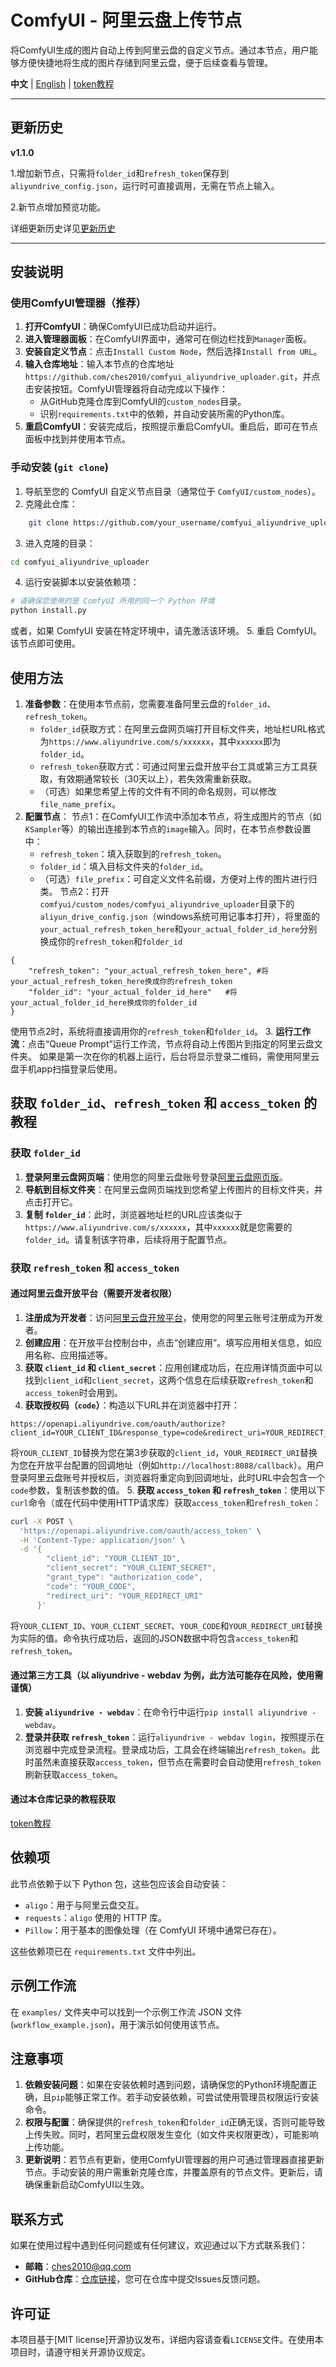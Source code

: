 # ComfyUI - 阿里云盘上传节点

将ComfyUI生成的图片自动上传到阿里云盘的自定义节点。通过本节点，用户能够方便快捷地将生成的图片存储到阿里云盘，便于后续查看与管理。

**中文** | [English](https://github.com/ches2010/comfyui_aliyundrive_uploader/blob/main/README_en.md) | [token教程](https://github.com/ches2010/comfyui_aliyundrive_uploader/blob/main/token.md)

---
## 更新历史
**v1.1.0**

1.增加新节点，只需将`folder_id`和`refresh_token`保存到`aliyundrive_config.json`，运行时可直接调用，无需在节点上输入。

2.新节点增加预览功能。


详细更新历史详见[更新历史](https://github.com/ches2010/comfyui_aliyundrive_uploader/blob/main/history.md)

---
## 安装说明
### 使用ComfyUI管理器（推荐）
1. **打开ComfyUI**：确保ComfyUI已成功启动并运行。
2. **进入管理器面板**：在ComfyUI界面中，通常可在侧边栏找到`Manager`面板。
3. **安装自定义节点**：点击`Install Custom Node`，然后选择`Install from URL`。
4. **输入仓库地址**：输入本节点的仓库地址`https://github.com/ches2010/comfyui_aliyundrive_uploader.git`，并点击安装按钮。ComfyUI管理器将自动完成以下操作：
    - 从GitHub克隆仓库到ComfyUI的`custom_nodes`目录。
    - 识别`requirements.txt`中的依赖，并自动安装所需的Python库。
5. **重启ComfyUI**：安装完成后，按照提示重启ComfyUI。重启后，即可在节点面板中找到并使用本节点。

### 手动安装 (`git clone`)

1.  导航至您的 ComfyUI 自定义节点目录（通常位于 `ComfyUI/custom_nodes`）。
2.  克隆此仓库：
```bash
    git clone https://github.com/your_username/comfyui_aliyundrive_uploader.git
```
3.  进入克隆的目录：
```bash
cd comfyui_aliyundrive_uploader
```
4.  运行安装脚本以安装依赖项：
```bash
# 请确保您使用的是 ComfyUI 所用的同一个 Python 环境
python install.py
```
或者，如果 ComfyUI 安装在特定环境中，请先激活该环境。
5.  重启 ComfyUI。该节点即可使用。

## 使用方法
1. **准备参数**：在使用本节点前，您需要准备阿里云盘的`folder_id`、`refresh_token`。
    - `folder_id`获取方式：在阿里云盘网页端打开目标文件夹，地址栏URL格式为`https://www.aliyundrive.com/s/xxxxxx`，其中`xxxxxx`即为`folder_id`。
    - `refresh_token`获取方式：可通过阿里云盘开放平台工具或第三方工具获取，有效期通常较长（30天以上），若失效需重新获取。
    - （可选）如果您希望上传的文件有不同的命名规则，可以修改 `file_name_prefix`。
2. **配置节点**：
   节点1：在ComfyUI工作流中添加本节点，将生成图片的节点（如`KSampler`等）的输出连接到本节点的`image`输入。同时，在本节点参数设置中：
    - `refresh_token`：填入获取到的`refresh_token`。
    - `folder_id`：填入目标文件夹的`folder_id`。
    - （可选）`file_prefix`：可自定义文件名前缀，方便对上传的图片进行归类。
    节点2：打开`comfyui/custom_nodes/comfyui_aliyundrive_uploader`目录下的`aliyun_drive_config.json`（windows系统可用记事本打开），将里面的`your_actual_refresh_token_here`和`your_actual_folder_id_here`分别换成你的`refresh_token`和`folder_id`
```jasn
{
    "refresh_token": "your_actual_refresh_token_here", #将your_actual_refresh_token_here换成你的refresh_token
    "folder_id": "your_actual_folder_id_here"   #将your_actual_folder_id_here换成你的folder_id
}
```
  使用节点2时，系统将直接调用你的`refresh_token`和`folder_id`。
3. **运行工作流**：点击“Queue Prompt”运行工作流，节点将自动上传图片到指定的阿里云盘文件夹。
如果是第一次在你的机器上运行，后台将显示登录二维码，需使用阿里云盘手机app扫描登录后使用。


## 获取 `folder_id`、`refresh_token` 和 `access_token` 的教程

### 获取 `folder_id`
1. **登录阿里云盘网页端**：使用您的阿里云盘账号登录[阿里云盘网页版](https://www.aliyundrive.com/)。
2. **导航到目标文件夹**：在阿里云盘网页端找到您希望上传图片的目标文件夹，并点击打开它。
3. **复制 `folder_id`**：此时，浏览器地址栏的URL应该类似于`https://www.aliyundrive.com/s/xxxxxx`，其中`xxxxxx`就是您需要的`folder_id`。请复制该字符串，后续将用于配置节点。

### 获取 `refresh_token` 和 `access_token`

#### 通过阿里云盘开放平台（需要开发者权限）
1. **注册成为开发者**：访问[阿里云盘开放平台](https://www.aliyundrive.com/developers/documents)，使用您的阿里云账号注册成为开发者。
2. **创建应用**：在开放平台控制台中，点击“创建应用”。填写应用相关信息，如应用名称、应用描述等。
3. **获取 `client_id` 和 `client_secret`**：应用创建成功后，在应用详情页面中可以找到`client_id`和`client_secret`，这两个信息在后续获取`refresh_token`和`access_token`时会用到。
4. **获取授权码（`code`）**：构造以下URL并在浏览器中打开：
```
https://openapi.aliyundrive.com/oauth/authorize?client_id=YOUR_CLIENT_ID&response_type=code&redirect_uri=YOUR_REDIRECT_URI&scope=user:base,file:all:read,file:all:write
```
将`YOUR_CLIENT_ID`替换为您在第3步获取的`client_id`，`YOUR_REDIRECT_URI`替换为您在开放平台配置的回调地址（例如`http://localhost:8088/callback`）。用户登录阿里云盘账号并授权后，浏览器将重定向到回调地址，此时URL中会包含一个`code`参数，复制该参数的值。
5. **获取 `access_token` 和 `refresh_token`**：使用以下`curl`命令（或在代码中使用HTTP请求库）获取`access_token`和`refresh_token`：
```bash
curl -X POST \
  'https://openapi.aliyundrive.com/oauth/access_token' \
  -H 'Content-Type: application/json' \
  -d '{
        "client_id": "YOUR_CLIENT_ID",
        "client_secret": "YOUR_CLIENT_SECRET",
        "grant_type": "authorization_code",
        "code": "YOUR_CODE",
        "redirect_uri": "YOUR_REDIRECT_URI"
      }'
```
将`YOUR_CLIENT_ID`、`YOUR_CLIENT_SECRET`、`YOUR_CODE`和`YOUR_REDIRECT_URI`替换为实际的值。命令执行成功后，返回的JSON数据中将包含`access_token`和`refresh_token`。

#### 通过第三方工具（以 aliyundrive - webdav 为例，此方法可能存在风险，使用需谨慎）
1. **安装 `aliyundrive - webdav`**：在命令行中运行`pip install aliyundrive - webdav`。
2. **登录并获取 `refresh_token`**：运行`aliyundrive - webdav login`，按照提示在浏览器中完成登录流程。登录成功后，工具会在终端输出`refresh_token`。此时虽然未直接获取`access_token`，但节点在需要时会自动使用`refresh_token`刷新获取`access_token`。

#### 通过本仓库记录的教程获取
[token教程](https://github.com/ches2010/comfyui_aliyundrive_uploader/blob/main/token.md)

## 依赖项

此节点依赖于以下 Python 包，这些包应该会自动安装：

*   `aligo`：用于与阿里云盘交互。
*   `requests`：`aligo` 使用的 HTTP 库。
*   `Pillow`：用于基本的图像处理（在 ComfyUI 环境中通常已存在）。

这些依赖项已在 `requirements.txt` 文件中列出。

## 示例工作流

在 `examples/` 文件夹中可以找到一个示例工作流 JSON 文件 (`workflow_example.json`)，用于演示如何使用该节点。


## 注意事项
1. **依赖安装问题**：如果在安装依赖时遇到问题，请确保您的Python环境配置正确，且`pip`能够正常工作。若手动安装依赖，可尝试使用管理员权限运行安装命令。
2. **权限与配置**：确保提供的`refresh_token`和`folder_id`正确无误，否则可能导致上传失败。同时，若阿里云盘权限发生变化（如文件夹权限更改），可能影响上传功能。
3. **更新说明**：若节点有更新，使用ComfyUI管理器的用户可通过管理器直接更新节点。手动安装的用户需重新克隆仓库，并覆盖原有的节点文件。更新后，请确保重新启动ComfyUI以生效。

## 联系方式
如果在使用过程中遇到任何问题或有任何建议，欢迎通过以下方式联系我们：
- **邮箱**：ches2010@qq.com
- **GitHub仓库**：[仓库链接](https://github.com/ches2010/comfyui_aliyundrive_uploader)，您可在仓库中提交Issues反馈问题。

## 许可证
本项目基于[MIT license]开源协议发布，详细内容请查看`LICENSE`文件。在使用本项目时，请遵守相关开源协议规定。
